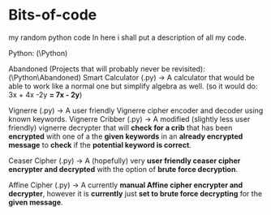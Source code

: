 # Bits-of-code
my random python code
In here i shall put a description of all my code.

Python:
(\Python)
  
  Abandoned (Projects that will probably never be revisited):
        (\Python\Abandoned)
        Smart Calculator (.py) -> A calculator that would be able to work like a normal one but simplify algebra as well. (so it would do: 3x + 4x -2y **= 7x - 2y**)
  
  Vignerre (.py) -> A user friendly Vignerre cipher encoder and decoder using known keywords.
  Vignerre Cribber (.py) -> A modified (slightly less user friendly) vignerre decrypter that will **check for a crib** that has been **encrypted** with one of a the **given keywords** in an **already encrypted message** to **check** if the **potential keyword is correct**.
 
  Ceaser Cipher (.py) -> A (hopefully) very **user friendly ceaser cipher encrypter and decrypted** with the option of **brute force decryption**.
  
  Affine Cipher (.py) -> A currently **manual Affine cipher encrypter and decrypter**, however it is **currently** just **set to brute force decrypting** for the **given message**.
